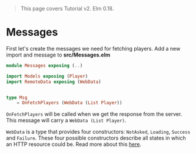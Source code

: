 > This page covers Tutorial v2. Elm 0.18.

# Messages

First let's create the messages we need for fetching players. Add a new import and message to __src/Messages.elm__

```elm
module Messages exposing (..)

import Models exposing (Player)
import RemoteData exposing (WebData)


type Msg
    = OnFetchPlayers (WebData (List Player))
```

`OnFetchPlayers` will be called when we get the response from the server. This message will carry a `WebData (List Player)`.

`WebData` is a type that provides four constructors: `NotAsked`, `Loading`, `Success` and `Failure`. These four possible constructors describe all states in which an HTTP resource could be. Read more about this [here](http://blog.jenkster.com/2016/06/how-elm-slays-a-ui-antipattern.html).